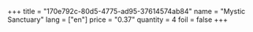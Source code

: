+++
title = "170e792c-80d5-4775-ad95-37614574ab84"
name = "Mystic Sanctuary"
lang = ["en"]
price = "0.37"
quantity = 4
foil = false
+++
